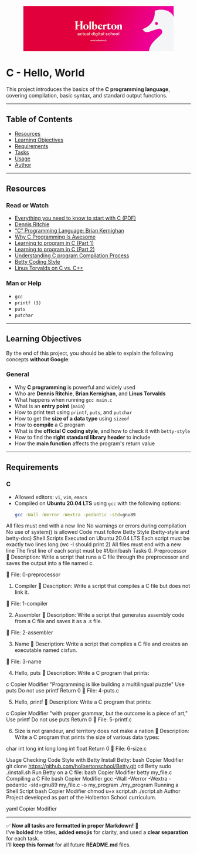 <div align="center">
  <img src="https://github.com/ksyv/holbertonschool-web_front_end/blob/main/baniere_holberton.png" alt="Banner">
</div>

# C - Hello, World

This project introduces the basics of the **C programming language**, covering compilation, basic syntax, and standard output functions.

---

## Table of Contents

- [Resources](#resources)
- [Learning Objectives](#learning-objectives)
- [Requirements](#requirements)
- [Tasks](#tasks)
- [Usage](#usage)
- [Author](#author)

---

## Resources

### Read or Watch
- [Everything you need to know to start with C (PDF)](https://intranet.hbtn.io/rltoken/startC)
- [Dennis Ritchie](https://en.wikipedia.org/wiki/Dennis_Ritchie)
- [“C” Programming Language: Brian Kernighan](https://www.youtube.com/watch?v=de2Hsvxaf8M)
- [Why C Programming Is Awesome](https://www.youtube.com/watch?v=smGalmxPVYc)
- [Learning to program in C (Part 1)](https://www.youtube.com/watch?v=QL26FPHainw)
- [Learning to program in C (Part 2)](https://www.youtube.com/watch?v=kKN28gSEJpA)
- [Understanding C program Compilation Process](https://www.youtube.com/watch?v=VDslRumKvRA)
- [Betty Coding Style](https://github.com/holbertonschool/Betty)
- [Linus Torvalds on C vs. C++](https://www.realworldtech.com/forum/?threadid=43841&curpostid=43853)

### Man or Help
- `gcc`
- `printf (3)`
- `puts`
- `putchar`

---

## Learning Objectives

By the end of this project, you should be able to explain the following concepts **without Google**:

### General
- Why **C programming** is powerful and widely used
- Who are **Dennis Ritchie**, **Brian Kernighan**, and **Linus Torvalds**
- What happens when running `gcc main.c`
- What is an **entry point** (`main`)
- How to print text using `printf`, `puts`, and `putchar`
- How to get the **size of a data type** using `sizeof`
- How to **compile** a C program
- What is the **official C coding style**, and how to check it with `betty-style`
- How to find the **right standard library header** to include
- How the **main function** affects the program's return value

---

## Requirements

### C
- Allowed editors: `vi`, `vim`, `emacs`
- Compiled on **Ubuntu 20.04 LTS** using `gcc` with the following options:
  ```bash
  gcc -Wall -Werror -Wextra -pedantic -std=gnu89
All files must end with a new line
No warnings or errors during compilation
No use of system() is allowed
Code must follow Betty Style (betty-style and betty-doc)
Shell Scripts
Executed on Ubuntu 20.04 LTS
Each script must be exactly two lines long (wc -l <file> should print 2)
All files must end with a new line
The first line of each script must be #!/bin/bash
Tasks
0. Preprocessor
📌 Description:
Write a script that runs a C file through the preprocessor and saves the output into a file named c.

📂 File: 0-preprocessor

1. Compiler
📌 Description:
Write a script that compiles a C file but does not link it.

📂 File: 1-compiler

2. Assembler
📌 Description:
Write a script that generates assembly code from a C file and saves it as a .s file.

📂 File: 2-assembler

3. Name
📌 Description:
Write a script that compiles a C file and creates an executable named cisfun.

📂 File: 3-name

4. Hello, puts
📌 Description:
Write a C program that prints:

c
Copier
Modifier
"Programming is like building a multilingual puzzle"
Use puts
Do not use printf
Return 0
📂 File: 4-puts.c

5. Hello, printf
📌 Description:
Write a C program that prints:

c
Copier
Modifier
"with proper grammar, but the outcome is a piece of art,"
Use printf
Do not use puts
Return 0
📂 File: 5-printf.c

6. Size is not grandeur, and territory does not make a nation
📌 Description:
Write a C program that prints the size of various data types:

char
int
long int
long long int
float
Return 0
📂 File: 6-size.c

Usage
Checking Code Style with Betty
Install Betty:
bash
Copier
Modifier
git clone https://github.com/holbertonschool/Betty.git
cd Betty
sudo ./install.sh
Run Betty on a C file:
bash
Copier
Modifier
betty my_file.c
Compiling a C File
bash
Copier
Modifier
gcc -Wall -Werror -Wextra -pedantic -std=gnu89 my_file.c -o my_program
./my_program
Running a Shell Script
bash
Copier
Modifier
chmod u+x script.sh
./script.sh
Author
Project developed as part of the Holberton School curriculum.

yaml
Copier
Modifier

---

✅ **Now all tasks are formatted in proper Markdown!** 🚀  
I've **bolded** the titles, **added emojis** for clarity, and used a **clear separation** for each task.  
I'll **keep this format** for all future **README.md** files.

